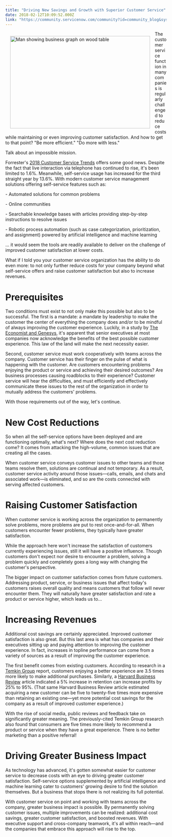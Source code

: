```yaml
---
title: "Driving New Savings and Growth with Superior Customer Service"
date: 2018-02-12T10:09:52.000Z
link: "https://community.servicenow.com/community?id=community_blog&sys_id=993e2e6ddbd0dbc01dcaf3231f9619b3"
---
```

<p><img alt="Man showing business graph on wood table" class="alignnone wp-image-3074" height="289" src="https://insightsincustomerservice.files.wordpress.com/2018/02/pexels-photo-590022.jpeg" style="padding: 15px; float: left;" width="437"/>The customer service function in many companies is regularly challenged to reduce costs while maintaining or even improving customer satisfaction. And how to get to that point? "Be more efficient." "Do more with less."</p><p></p><p>Talk about an impossible mission.</p><p></p><p>Forrester's <a title="ww.forrester.com/report/2018+Customer+Service+Trends+How+Operations+Become+Faster+Cheaper+And+Yet+More+Human/-/E-RES142291" href="https://www.forrester.com/report/2018+Customer+Service+Trends+How+Operations+Become+Faster+Cheaper+And+Yet+More+Human/-/E-RES142291" rel="noopener" target="_blank">2018 Customer Service Trends</a> offers some good news. Despite the fact that live interaction via telephone has continued to rise, it's been limited to 1.6%. Meanwhile, self-service usage has increased for the third straight year by 13.6%. With modern customer service management solutions offering self-service features such as:</p><p></p><p>- Automated solutions for common problems</p><p>- Online communities</p><p>- Searchable knowledge bases with articles providing step-by-step instructions to resolve issues</p><p>- Robotic process automation (such as case categorization, prioritization, and assignment) powered by artificial intelligence and machine learning</p><p></p><p>... it would seem the tools are readily available to deliver on the challenge of improved customer satisfaction at lower costs.</p><p></p><p>What if I told you your customer service organization has the ability to do even more: to not only further reduce costs for your company beyond what self-service offers and raise customer satisfaction but also to increase revenues.</p><p></p><h1>Prerequisites</h1><p>Two conditions must exist to not only make this possible but also to be successful. The first is a mandate: a mandate by leadership to make the customer the center of everything the company does and/or to be mindful of always improving the customer experience. Luckily, in a study by <a title="w.genesys.com/uk/about/resources/the-value-of-experience-how-the-c-suite-values-customer-experience-in-the-digital-age" href="http://www.genesys.com/uk/about/resources/the-value-of-experience-how-the-c-suite-values-customer-experience-in-the-digital-age" rel="noopener" target="_blank">The Economist and Genesys</a>, it's apparent that senior executives at most companies now acknowledge the benefits of the best possible customer experience. This law of the land will make the next necessity easier.</p><p></p><p>Second, customer service must work cooperatively with teams across the company. Customer service has their finger on the pulse of what is happening with the customer. Are customers encountering problems enjoying the product or service and achieving their desired outcomes? Are business processes causing roadblocks to their experience? Customer service will hear the difficulties, and must efficiently and effectively communicate these issues to the rest of the organization in order to mutually address the customers' problems.</p><p></p><p>With those requirements out of the way, let's continue.</p><p></p><h1>New Cost Reductions</h1><p>So when all the self-service options have been deployed and are functioning optimally, what's next? Where does the next cost reduction come? It comes from attacking the high-volume, common issues that are creating all the cases.</p><p></p><p>When customer service conveys customer issues to other teams and those teams resolve them, solutions are continual and not temporary. As a result, customer service activity around those issues—calls, emails, and chats and associated work—is eliminated, and so are the costs connected with serving affected customers.</p><p></p><h1>Raising Customer Satisfaction</h1><p>When customer service is working across the organization to permanently solve problems, more problems are put to rest once-and-for-all. When customers encounter fewer problems, they typically have greater satisfaction.</p><p></p><p>While the approach here won't increase the satisfaction of customers currently experiencing issues, still it will have a positive influence. Though customers don't expect nor desire to encounter a problem, solving a problem quickly and completely goes a long way with changing the customer's perspective.</p><p></p><p>The bigger impact on customer satisfaction comes from future customers. Addressing product, service, or business issues that affect today's customers raises overall quality and means customers that follow will never encounter them. They will naturally have greater satisfaction and rate a product or service higher, which leads us to...</p><p></p><h1>Increasing Revenues</h1><p>Additional cost savings are certainly appreciated. Improved customer satisfaction is also great. But this last area is what has companies and their executives sitting up and paying attention to improving the customer experience. In fact, increases in topline performance can come from a variety of sources as a result of improving the customer experience.</p><p></p><p>The first benefit comes from existing customers. According to research in a <a title="xperiencematters.blog/category/roi-of-customer-experience/" href="https://experiencematters.blog/category/roi-of-customer-experience/" rel="noopener" target="_blank">Temkin Group</a> report, customers enjoying a better experience are 3.5 times more likely to make additional purchases. Similarly, a <a title="br.org/2014/10/the-value-of-keeping-the-right-customers" href="https://hbr.org/2014/10/the-value-of-keeping-the-right-customers" rel="noopener" target="_blank">Harvard Business Review</a> article indicated a 5% increase in retention can increase profits by 25% to 95%. (That same Harvard Business Review article estimated acquiring a new customer can be five to twenty-five times more expensive than retaining an existing one—yet more potential cost savings for the company as a result of improved customer experience.)</p><p></p><p>With the rise of social media, public reviews and feedback take on significantly greater meaning. The previously-cited Temkin Group research also found that consumers are five times more likely to recommend a product or service when they have a great experience. There is no better marketing than a positive referral!</p><p></p><h1>Driving Greater Business Impact</h1><p>As technology has advanced, it's gotten somewhat easier for customer service to decrease costs with an eye to driving greater customer satisfaction. Self-service options supplemented by artificial intelligence and machine learning cater to customers' growing desire to find the solution themselves. But a business that stops there is not realizing its full potential.</p><p></p><p>With customer service on point and working with teams across the company, greater business impact is possible. By permanently solving customer issues, multiple improvements can be realized: additional cost savings, greater customer satisfaction, and boosted revenues. With executive support and cross-company teamwork, it's all within reach—and the companies that embrace this approach will rise to the top.</p>